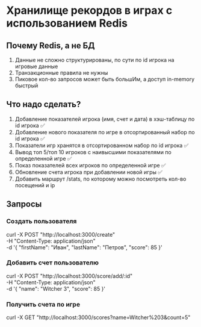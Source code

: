 # Хранилище рекордов в играх с использованием Redis

## Почему Redis, а не БД

1. Данные не сложно структурированы, по сути по id игрока на игровые данные
2. Транзакционные правила не нужны
3. Пиковое кол-во запросов может быть большИм, а доступ in-memory быстрый

## Что надо сделать?

1. Добавление показателей игрока (имя, счет и дата) в хэш-таблицу по id игрока ✅
2. Добавление нового показателя по игре в отсортированный набор по id игрока ✅
3. Показатели игр хранятся в отсортированном набор по id игрока ✅
4. Вывод топ 5/топ 10 игроков с наивысшими показателями по определенной игре ✅
5. Показ показателей всех игроков по определенной игре ✅
6. Обновление счета игрока при добавлении новой игры ✅
7. Добавить маршрут /stats, по которому можно посмотреть
   кол-во посещений и ip

## Запросы

### Создать пользователя

curl -X POST "http://localhost:3000/create" \
 -H "Content-Type: application/json" \
 -d '{
"firstName": "Иван",
"lastName": "Петров",
"score": 85
}'

### Добавить счет пользователю

curl -X POST "http://localhost:3000/score/add/:id" \
 -H "Content-Type: application/json" \
 -d '{
"name": "Witcher 3",
"score": 85
}'

### Получить счета по игре

curl -X GET "http://localhost:3000/scores?name=Witcher%203&count=5"
